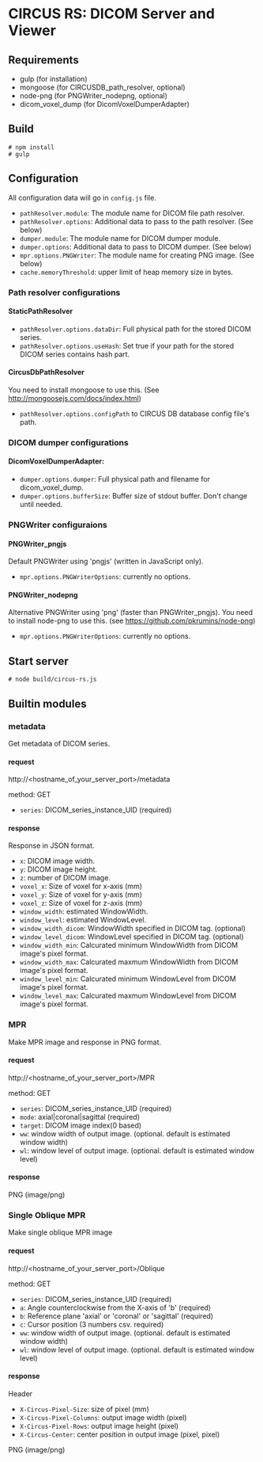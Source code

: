 CIRCUS RS: DICOM Server and Viewer
==================================

Requirements
------------

- gulp (for installation)
- mongoose (for CIRCUSDB_path_resolver, optional)
- node-png (for PNGWriter_nodepng, optional)
- dicom_voxel_dump (for DicomVoxelDumperAdapter)

Build
-----

    # npm install
    # gulp

Configuration
-------------

All configuration data will go in `config.js` file.

- `pathResolver.module`: The module name for DICOM file path resolver.
- `pathResolver.options`: Additional data to pass to the path resolver. (See below)
- `dumper.module`: The module name for DICOM dumper module.
- `dumper.options`: Additional data to pass to DICOM dumper. (See below)
- `mpr.options.PNGWriter`: The module name for creating PNG image. (See below)
- `cache.memoryThreshold`:  upper limit of heap memory size in bytes.

### Path resolver configurations

#### StaticPathResolver

- `pathResolver.options.dataDir`: Full physical path for the stored DICOM series.
- `pathResolver.options.useHash`: Set true if your path for the stored DICOM series contains hash part.

#### CircusDbPathResolver
You need to install mongoose to use this. (See http://mongoosejs.com/docs/index.html)

- `pathResolver.options.configPath` to CIRCUS DB database config file's path.

### DICOM dumper configurations

#### DicomVoxelDumperAdapter:

- `dumper.options.dumper`: Full physical path and filename for dicom_voxel_dump.
- `dumper.options.bufferSize`: Buffer size of stdout buffer. Don't change until needed.

### PNGWriter configuraions

#### PNGWriter_pngjs
Default PNGWriter using 'pngjs' (written in JavaScript only).

- `mpr.options.PNGWriterOptions`: currently no options.

#### PNGWriter_nodepng
Alternative PNGWriter using 'png' (faster than PNGWriter_pngjs).
You need to install node-png to use this. (see https://github.com/pkrumins/node-png)

- `mpr.options.PNGWriterOptions`: currently no options.


Start server
------------

    # node build/circus-rs.js


Builtin modules
---------------

### metadata

Get metadata of DICOM series.

#### request

http://<hostname_of_your_server_port>/metadata

method: GET

- `series`: DICOM_series_instance_UID (required)

#### response

Response in JSON format.

- `x`: DICOM image width.
- `y`: DICOM image height.
- `z`: number of DICOM image.
- `voxel_x`: Size of voxel for x-axis (mm)
- `voxel_y`: Size of voxel for y-axis (mm)
- `voxel_z`: Size of voxel for z-axis (mm)
- `window_width`: estimated WindowWidth.
- `window_level`: estimated WindowLevel.
- `window_width_dicom`: WindowWidth specified in DICOM tag. (optional)
- `window_level_dicom`: WindowLevel specified in DICOM tag. (optional)
- `window_width_min`: Calcurated minimum WindowWidth from DICOM image's pixel format.
- `window_width_max`: Calcurated maxmum WindowWidth from DICOM image's pixel format.
- `window_level_min`: Calcurated minimum WindowLevel from DICOM image's pixel format.
- `window_level_max`: Calcurated maxmum WindowLevel from DICOM image's pixel format.

### MPR

Make MPR image and response in PNG format.

#### request

http://<hostname_of_your_server_port>/MPR

method: GET

- `series`: DICOM_series_instance_UID (required)
- `mode`: axial|coronal|sagittal (required)
- `target`: DICOM image index(0 based)
- `ww`: window width of output image. (optional. default is estimated window width)
- `wl`: window level of output image. (optional. default is estimated window level)

#### response

PNG (image/png)

### Single Oblique MPR

Make single oblique MPR image

#### request

http://<hostname_of_your_server_port>/Oblique

method: GET

- `series`: DICOM_series_instance_UID (required)
- `a`: Angle counterclockwise from the X-axis of 'b' (required)
- `b`: Reference plane 'axial' or 'coronal' or 'sagittal' (required)
- `c`: Cursor position (3 numbers csv. required)
- `ww`: window width of output image. (optional. default is estimated window width)
- `wl`: window level of output image. (optional. default is estimated window level)

#### response

Header
- `X-Circus-Pixel-Size`: size of pixel (mm)
- `X-Circus-Pixel-Columns`: output image width (pixel)
- `X-Circus-Pixel-Rows`: output image height (pixel)
- `X-Circus-Center`: center position in output image (pixel, pixel)

PNG (image/png)
